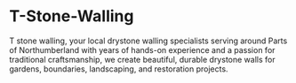 # T-Stone-Walling
T stone walling, your local drystone walling specialists serving around Parts of Northumberland with years of hands-on experience and a passion for traditional craftsmanship, we create beautiful, durable drystone walls for gardens, boundaries, landscaping, and restoration projects.
